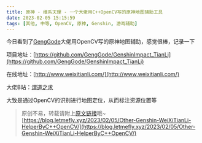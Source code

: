 ```yaml
---
title: 原神 - 维系天理 - 一个大佬用C++OpenCV写的原神地图辅助工具
date: 2023-02-05 15:15:59
tags: [其他, 中等, OpenCV, 原神, Genshin, 游戏辅助]
---
```


今日看到了[GengGode](https://github.com/GengGode)大佬用OpenCV写的原神地图辅助，感觉很棒，记录一下

项目地址：[https://github.com/GengGode/GenshinImpact_TianLi](https://github.com/GengGode/GenshinImpact_TianLi)

在线地址：[http://www.weixitianli.com/](http://www.weixitianli.com/)

大佬B站：[谓道之求](https://space.bilibili.com/135774602)

大致是通过OpenCV的识别进行地图定位，从而标注资源位置等

> 原创不易，转载请附上[原文链接](https://blog.letmefly.xyz/2023/02/05/Other-Genshin-WeiXiTianLi-HelperByC++OpenCV/)哦~
> [https://blog.letmefly.xyz/2023/02/05/Other-Genshin-WeiXiTianLi-HelperByC++OpenCV/](https://blog.letmefly.xyz/2023/02/05/Other-Genshin-WeiXiTianLi-HelperByC++OpenCV/)
